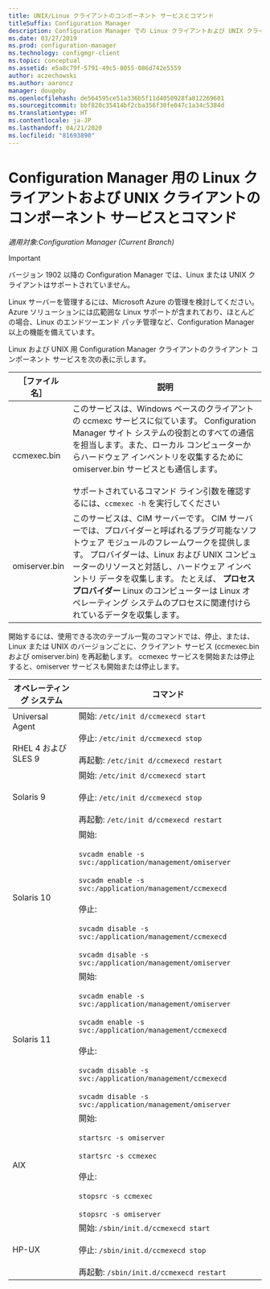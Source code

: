 ```yaml
---
title: UNIX/Linux クライアントのコンポーネント サービスとコマンド
titleSuffix: Configuration Manager
description: Configuration Manager での Linux クライアントおよび UNIX クライアントに対するコンポーネント サービスとコマンドについて説明します。
ms.date: 03/27/2019
ms.prod: configuration-manager
ms.technology: configmgr-client
ms.topic: conceptual
ms.assetid: e5a8c79f-5791-49c5-8055-086d742e5559
author: aczechowski
ms.author: aaroncz
manager: dougeby
ms.openlocfilehash: de564595ce51a336b5f11d4050928fa812269601
ms.sourcegitcommit: bbf820c35414bf2cba356f30fe047c1a34c5384d
ms.translationtype: HT
ms.contentlocale: ja-JP
ms.lasthandoff: 04/21/2020
ms.locfileid: "81693890"
---
```

# <a name="linux-and-unix-clients-component-services-and-commands-for-configuration-manager"></a>Configuration Manager 用の Linux クライアントおよび UNIX クライアントのコンポーネント サービスとコマンド

*適用対象:Configuration Manager (Current Branch)*

> [!Important]  
> バージョン 1902 以降の Configuration Manager では、Linux または UNIX クライアントはサポートされていません。 
> 
> Linux サーバーを管理するには、Microsoft Azure の管理を検討してください。 Azure ソリューションには広範囲な Linux サポートが含まれており、ほとんどの場合、Linux のエンドツーエンド パッチ管理など、Configuration Manager 以上の機能を備えています。


 Linux および UNIX 用 Configuration Manager クライアントのクライアント コンポーネント サービスを次の表に示します。  

|［ファイル名］|説明|  
|---------------|----------------------|  
|ccmexec.bin|このサービスは、Windows ベースのクライアントの ccmexc サービスに似ています。 Configuration Manager サイト システムの役割とのすべての通信を担当します。また、ローカル コンピューターからハードウェア インベントリを収集するために omiserver.bin サービスとも通信します。<br /><br /> サポートされているコマンド ライン引数を確認するには、`ccmexec -h` を実行してください|  
|omiserver.bin|このサービスは、CIM サーバーです。 CIM サーバーでは、プロバイダーと呼ばれるプラグ可能なソフトウェア モジュールのフレームワークを提供します。 プロバイダーは、Linux および UNIX コンピューターのリソースと対話し、ハードウェア インベントリ データを収集します。 たとえば、 **プロセス プロバイダー** Linux のコンピューターは Linux オペレーティング システムのプロセスに関連付けられているデータを収集します。|  

 開始するには、使用できる次のテーブル一覧のコマンドでは、停止、または、Linux または UNIX のバージョンごとに、クライアント サービス (ccmexec.bin および omiserver.bin) を再起動します。 ccmexec サービスを開始または停止すると、omiserver サービスも開始または停止します。  

|オペレーティング システム|コマンド|  
|----------------------|--------------|  
|Universal Agent<br /><br /> RHEL 4 および SLES 9|開始: `/etc/init d/ccmexecd start`<br /><br /> 停止: `/etc/init d/ccmexecd stop`<br /><br /> 再起動: `/etc/init d/ccmexecd restart`|  
|Solaris 9|開始: `/etc/init d/ccmexecd start`<br /><br /> 停止: `/etc/init d/ccmexecd stop`<br /><br /> 再起動: `/etc/init d/ccmexecd restart`|  
|Solaris 10|開始:<br /><br /> `svcadm enable -s svc:/application/management/omiserver`<br /><br /> `svcadm enable -s svc:/application/management/ccmexecd`<br /><br /> 停止:<br /><br /> `svcadm disable -s svc:/application/management/ccmexecd`<br /><br /> `svcadm disable -s svc:/application/management/omiserver`|  
|Solaris 11|開始:<br /><br /> `svcadm enable -s svc:/application/management/omiserver`<br /><br /> `svcadm enable -s svc:/application/management/ccmexecd`<br /><br /> 停止:<br /><br /> `svcadm disable -s svc:/application/management/ccmexecd`<br /><br /> `svcadm disable -s svc:/application/management/omiserver`|  
|AIX|開始:<br /><br /> `startsrc -s omiserver`<br /><br /> `startsrc -s ccmexec`<br /><br /> 停止:<br /><br /> `stopsrc -s ccmexec`<br /><br /> `stopsrc -s omiserver`|  
|HP-UX|開始: `/sbin/init.d/ccmexecd start`<br /><br /> 停止: `/sbin/init.d/ccmexecd stop`<br /><br /> 再起動: `/sbin/init.d/ccmexecd restart`|  
